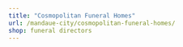 ```yaml
---
title: "Cosmopolitan Funeral Homes"
url: /mandaue-city/cosmopolitan-funeral-homes/
shop: funeral directors
---
```

